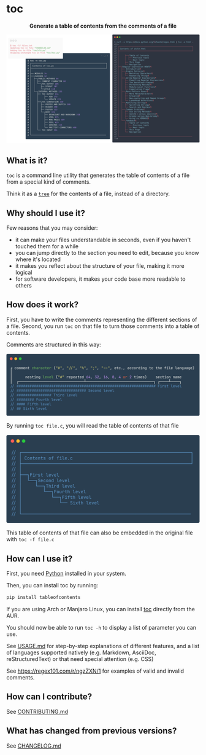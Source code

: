 <!--
// ┌───────────────────────────────────────────────────────────────┐
// │ Contents of README.md                                         │
// ├───────────────────────────────────────────────────────────────┘
// │
// ├──┐toc
// │  ├── What is it?
// │  ├── Why should I use it?
// │  ├── How does it work?
// │  ├── How can I use it?
// │  ├── How can I contribute?
// │  └── What has changed from previous versions?
// │
// └───────────────────────────────────────────────────────────────
-->

# toc

<p align="center">
 <b>Generate a table of contents from the comments of a file</b>
</p>

<!-- PyPi fix-->
<!--![Example table of contents generated by toc](images/showcase.webp)-->

![Example table of contents generated by toc](https://github.com/AlphaJack/toc/raw/master/images/showcase.webp)

## What is it?

`toc` is a command line utility that generates the table of contents of a file from a special kind of comments.

Think it as a [`tree`](https://en.wikipedia.org/wiki/Tree_%28command%29) for the contents of a file, instead of a directory.

## Why should I use it?

Few reasons that you may consider:

- it can make your files understandable in seconds, even if you haven't touched them for a while
- you can jump directly to the section you need to edit, because you know where it's located
- it makes you reflect about the structure of your file, making it more logical
- for software developers, it makes your code base more readable to others

## How does it work?

First, you have to write the comments representing the different sections of a file.
Second, you run `toc` on that file to turn those comments into a table of contents.

Comments are structured in this way:

![Syntax of comments used to generate table of contents](https://github.com/AlphaJack/toc/raw/master/images/syntax.webp)

By running `toc file.c`, you will read the table of contents of that file

![Toc generated from syntax comments](https://github.com/AlphaJack/toc/raw/master/images/simple.webp)

This table of contents of that file can also be embedded in the original file with `toc -f file.c`

## How can I use it?

First, you need [Python](https://www.python.org/downloads/) installed in your system.

Then, you can install toc by running:

```bash
pip install tableofcontents
```

If you are using Arch or Manjaro Linux, you can install [toc](https://aur.archlinux.org/packages/toc) directly from the AUR.

You should now be able to run `toc -h` to display a list of parameter you can use.

<!--[USAGE.md](./USAGE.md)-->

See [USAGE.md](https://github.com/AlphaJack/toc/blob/master/USAGE.md) for step-by-step explanations of different features, and a list of languages supported natively (e.g. Markdown, AsciiDoc, reStructuredText) or that need special attention (e.g. CSS)

See <https://regex101.com/r/ngzZXN/1> for examples of valid and invalid comments.

## How can I contribute?

See [CONTRIBUTING.md](https://github.com/AlphaJack/toc/blob/master/CONTRIBUTING.md)

## What has changed from previous versions?

See [CHANGELOG.md](https://github.com/AlphaJack/toc/blob/master/CHANGELOG.md)

